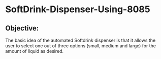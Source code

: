 # SoftDrink-Dispenser-Using-8085
## Objective:
The basic idea of the automated Softdrink dispenser is that it allows the user to select one out of
three options (small, medium and large) for the amount of liquid as desired.
